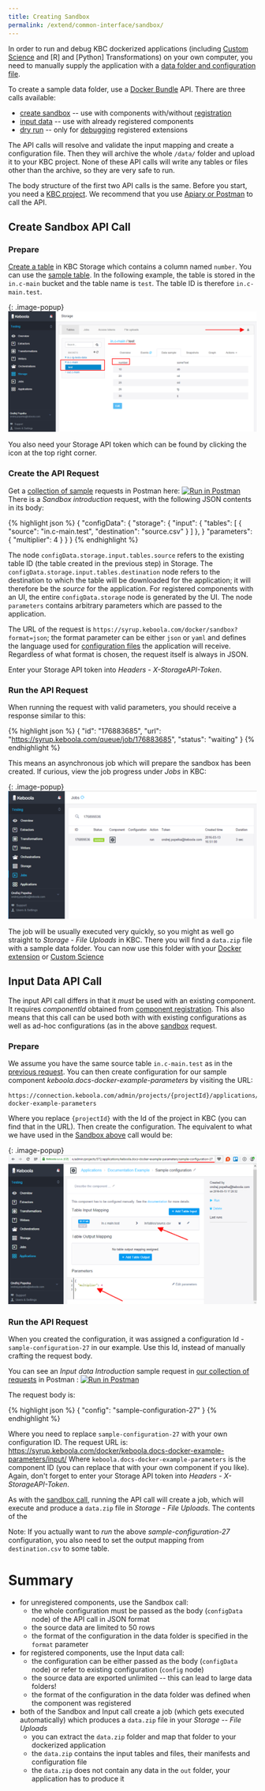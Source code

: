 ```yaml
---
title: Creating Sandbox
permalink: /extend/common-interface/sandbox/
---
```


In order to run and debug KBC dockerized applications (including
[Custom Science](/extend/custom-science/) and [R] and [Python] Transformations)
on your own computer, you need to
manually supply the application with a [data folder and configuration file](/extend/common-interface/). 

To create a sample data folder, use 
a [Docker Bundle](/overview/api/docker-bundle/) API. There are three calls available:

- [create sandbox](http://docs.kebooladocker.apiary.io/#reference/sandbox/sandbox) -- use with components with/without [registration](/extend/registration/) 
- [input data](http://docs.kebooladocker.apiary.io/#reference/sandbox/input-data/create-an-input-job) -- use with already registered components
- [dry run](http://docs.kebooladocker.apiary.io/#reference/dry-run) -- only for [debugging](/extend/docker/#debugging) registered extensions 

The API calls will resolve and validate the input mapping and create a configuration file. 
Then they will archive the whole `/data/` folder and upload it to your KBC project.
None of these API calls will write any tables or files other than the archive, 
so they are very safe to run. 

The body structure of the first two API calls is the same.
Before you start, you need a [KBC project](/overview/devel-project/). We recommend that you use [Apiary or Postman](/overview/api/) to call the API.


## Create Sandbox API Call

### Prepare
[Create a table](https://help.keboola.com/??) in KBC Storage which contains a column named `number`. 
You can use the [sample table](/extend/source.csv). In the following example, the 
table is stored in the `in.c-main` bucket and the table name is `test`. The table ID is therefore
`in.c-main.test`.

{: .image-popup}
![Storage Screenshot](/extend/common-interface/sandbox-data.png)

You also need your Storage API token which can be found by clicking the icon at the top right corner.


### Create the API Request

Get a [collection of sample](/overview/api/) requests in Postman 
here: [![Run in Postman](https://run.pstmn.io/button.png)](https://www.getpostman.com/run-collection/7dc2e4b41225738f5411)
There is a *Sandbox introduction* request, with the following JSON contents in its body:  

{% highlight json %}
{
    "configData": {
        "storage": {
            "input": {
                "tables": [
                    {
                        "source": "in.c-main.test",
                        "destination": "source.csv"
                    }
                ]
            },
        }
        "parameters": {
            "multiplier": 4
        }
    }
}
{% endhighlight %}
    
The node `configData.storage.input.tables.source` refers to the existing table ID (the table created
in the previous step) in Storage. The `configData.storage.input.tables.destination` node refers to the
destination to which the table will be downloaded for the application; it will therefore be the 
*source* for the application.
For registered components with an UI, the entire `configData.storage` node is generated by the UI.
The node `parameters` contains arbitrary parameters which are passed to the application.

The URL of the request is `https://syrup.keboola.com/docker/sandbox?format=json`; the format parameter can be
either `json` or `yaml` and defines the language used for 
[configuration files](/extend/common-interface/config-file/) the application will receive. Regardless of
what format is chosen, the request itself is always in JSON.

Enter your Storage API token into *Headers* - *X-StorageAPI-Token*.


### Run the API Request

When running the request with valid parameters, you should receive a response similar to this:

{% highlight json %}
{
    "id": "176883685",
    "url": "https://syrup.keboola.com/queue/job/176883685",
    "status": "waiting"
}
{% endhighlight %}
 
This means an asynchronous job which will prepare the sandbox has been created. 
If curious, view the job progress under *Jobs* in KBC: 

{: .image-popup}
![Job progress screenshot](/extend/common-interface/sandbox-progress.png)

The job will be usually executed very quickly, so you might as well go straight to *Storage* - *File Uploads* in
KBC. There you will find a `data.zip` file with a sample data folder. You can now use this folder with your 
[Docker extension](/extend/docker/) or [Custom Science](/extend/custom-science/) 


## Input Data API Call
The input API call differs in that it *must* be used with an existing component. It requires *componentId* obtained
from [component registration](/extend/register/). This also means that this call can be used both with 
with existing configurations as well as ad-hoc configurations (as in the above [sandbox](#sandbox) request.

### Prepare
We assume you have the same source table `in.c-main.test` as in the [previous request](#prepare).
You can then create configuration for our sample component *keboola.docs-docker-example-parameters* by
visiting the URL:

    https://connection.keboola.com/admin/projects/{projectId}/applications/keboola.docs-docker-example-parameters 

Where you replace `{projectId}` with the Id of the project in KBC (you can find that in the URL). Then
create the configuration. The equivalent to what we have used in the [Sandbox above](#sandbox) call would be: 

{: .image-popup}
![Configuration screnshot](/extend/common-interface/input-configuration.png)

### Run the API Request
When you created the configuration, it was assigned a configuration Id - `sample-configuration-27` in our example.
Use this Id, instead of manually crafting the request body. 

You can see an *Input data Introduction* sample request in [our collection of requests](/overview/api/) in Postman 
: [![Run in Postman](https://run.pstmn.io/button.png)](https://www.getpostman.com/run-collection/7dc2e4b41225738f5411)

The request body is:

{% highlight json %}
{
    "config": "sample-configuration-27"
}
{% endhighlight %}

Where you need to replace `sample-configuration-27` with your own configuration ID. The request URL is:
https://syrup.keboola.com/docker/keboola.docs-docker-example-parameters/input/
Where `keboola.docs-docker-example-parameters` is the component ID (you can replace that with your own component if you like).
Again, don't forget to enter your Storage API token into *Headers* - *X-StorageAPI-Token*.

As with the [sandbox call](#sandbox), running the API call will create a job, which will execute and produce a 
`data.zip` file in *Storage* - *File Uploads*. The contents of the 

Note: If you actually want to *run* the above *sample-configuration-27* configuration, you also need
to set the output mapping from `destination.csv` to some table.

# Summary
- for unregistered components, use the Sandbox call:
  - the whole configuration must be passed as the body (`configData` node) of the API call in JSON format
  - the source data are limited to 50 rows
  - the format of the configuration in the data folder is specified in the `format` parameter
- for registered components, use the Input data call:
  - the configuration can be either passed as the body (`configData` node) or refer to 
existing configuration (`config` node)
  - the source data are exported unlimited -- this can lead to large data folders! 
  - the format of the configuration in the data folder was defined when the component was registered
- both of the Sandbox and Input call create a job (which gets executed automatically) which produces a `data.zip` file 
in your *Storage* -- *File Uploads*
  - you can extract the `data.zip` folder and map that folder to your dockerized application 
  - the `data.zip` contains the input tables and files, their manifests and configuration file
  - the `data.zip` does not contain any data in the `out` folder, your application has to produce it

